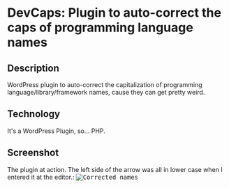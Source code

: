 # DevCaps: Plugin to auto-correct the caps of programming language names

## Description
WordPress plugin to auto-correct the capitalization of programming language/library/framework names, cause they can get pretty weird.

## Technology
It's a WordPress Plugin, so... PHP.

## Screenshot
The plugin at action. The left side of the arrow was all in lower case when I entered it at the editor.:
<kbd>![Corrected names](https://github.com/amychan331/devcaps/blob/master/assets/screen-shot01.png)</kbd>